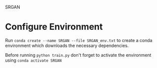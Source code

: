 SRGAN

# Configure Environment
Run `conda create --name SRGAN --file SRGAN_env.txt` to create a conda environment which downloads the necessary dependencies. 

Before running `python train.py` don't forget to activate the environment using `conda activate SRGAN`
